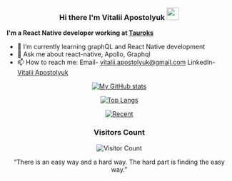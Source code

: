 <div align='center'>
<h3>
  Hi there I'm Vitalii Apostolyuk
  <img src="https://media.giphy.com/media/hvRJCLFzcasrR4ia7z/giphy.gif" width="28"/>
</h3>
</div>

<b>I'm a React Native developer working at [Tauroks](https://www.linkedin.com/search/results/all/?heroEntityKey=urn%3Ali%3Aorganization%3A86809269&keywords=tauroks&origin=RICH_QUERY_TYPEAHEAD_HISTORY&position=0&searchId=77e6c85b-74d2-46fa-a3e1-2bf435519789&sid=jxy)</b>


- 🌱 I’m currently learning graphQL and React Native development
- 💬 Ask me about react-native, Apollo, Graphql
- 📫 How to reach me: Email- vitalii.apostolyuk@gmail.com LinkedIn- [Vitalii Apostolyuk](https://www.linkedin.com/in/vitalii-apostolyuk-a11545239/)
<div align='center'>

[![My GitHub stats](https://github-readme-stats.vercel.app/api?username=Vitalii-crypto&count_private=true&show_icons=true&theme=tokyonight)](https://github.com/Vitalii-crypto/github-readme-stats)

[![Top Langs](https://github-readme-stats.vercel.app/api/top-langs/?username=Vitalii-crypto&layout=compact&theme=tokyonight)](https://github.com/Vitalii-crypto/github-readme-stats)

[![Recent](https://activity-graph.herokuapp.com/graph?username=Vitalii-crypto&amp;theme=react-dark)](https://activity-graph.herokuapp.com/graph?username=Vitalii-crypto&amp;theme=react-dark)
<h3>Visitors Count</h3>

![Visitor Count](https://profile-counter.glitch.me/{Vitalii-crypto}/count.svg)

“There is an easy way and a hard way. The hard part is finding the easy way.”
  </div>
